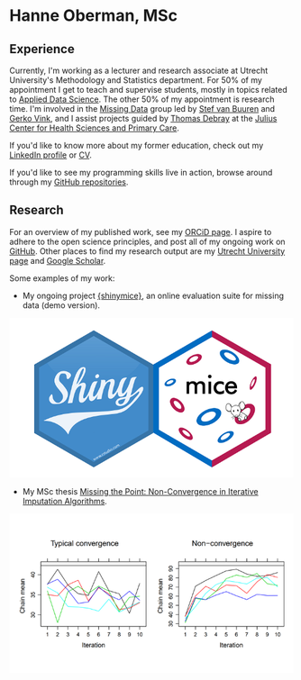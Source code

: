 # Hanne Oberman, MSc

## Experience

Currently, I'm working as a lecturer and research associate at Utrecht University's Methodology and Statistics department. For 50% of my appointment I get to teach and supervise students, mostly in topics related to [Applied Data Science](https://www.uu.nl/en/research/applied-data-science). The other 50% of my appointment is research time. I'm involved in the [Missing Data](https://www.uu.nl/en/organisation/methodology-and-statistics/missing-data) group led by [Stef van Buuren](https://stefvanbuuren.name/) and [Gerko Vink](https://www.gerkovink.com/), and I assist projects guided by [Thomas Debray](https://thomasdebray.be/) at the [Julius Center for Health Sciences and Primary Care](https://juliuscentrum.umcutrecht.nl/en/). 

If you'd like to know more about my former education, check out my [LinkedIn profile](https://www.linkedin.com/in/hanneoberman/) or [CV](https://github.com/hanneoberman/CV/blob/master/HanneObermanCV.pdf).

If you'd like to see my programming skills live in action, browse around through my [GitHub repositories](https://github.com/hanneoberman).

## Research

For an overview of my published work, see my [ORCiD page](https://orcid.org/0000-0003-3276-2141). I aspire to adhere to the open science principles, and post all of my ongoing work on [GitHub](https://github.com/hanneoberman). Other places to find my research output are my [Utrecht University page](https://www.uu.nl/staff/HIOberman) and [Google Scholar](https://scholar.google.nl/citations?user=myLQXrEAAAAJ).

Some examples of my work:

- My ongoing project [{shinymice}](https://hanneoberman.shinyapps.io/shinymice-demo/), an online evaluation suite for missing data (demo version). 

![](./img/hex.png)

- My MSc thesis [Missing the Point: Non-Convergence in Iterative Imputation Algorithms](https://openreview.net/pdf?id=fHSVg6mVqpw).

![](./img/conv.png)



